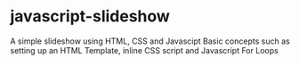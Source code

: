 # javascript-slideshow
A simple slideshow using HTML, CSS and Javascipt
Basic concepts such as setting up an HTML Template, inline CSS script and Javascript For Loops
